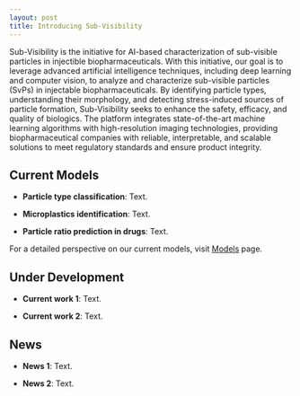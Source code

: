 ```yaml
---
layout: post
title: Introducing Sub-Visibility
---
```


Sub-Visibility is the initiative for AI-based characterization of sub-visible particles in injectible biopharmaceuticals. With this initiative, our goal is to leverage advanced artificial intelligence techniques, including deep learning and computer vision, to analyze and characterize sub-visible particles (SvPs) in injectable biopharmaceuticals. By identifying particle types, understanding their morphology, and detecting stress-induced sources of particle formation, Sub-Visibility seeks to enhance the safety, efficacy, and quality of biologics. The platform integrates state-of-the-art machine learning algorithms with high-resolution imaging technologies, providing biopharmaceutical companies with reliable, interpretable, and scalable solutions to meet regulatory standards and ensure product integrity.

## Current Models

- **Particle type classification**: Text.

- **Microplastics identification**: Text.

- **Particle ratio prediction in drugs**: Text.

For a detailed perspective on our current models, visit [Models](https://subvisibility.github.io/category/Models.html) page.
## Under Development

- **Current work 1**: Text.

- **Current work 2**: Text.

## News

- **News 1**: Text.

- **News 2**: Text.
